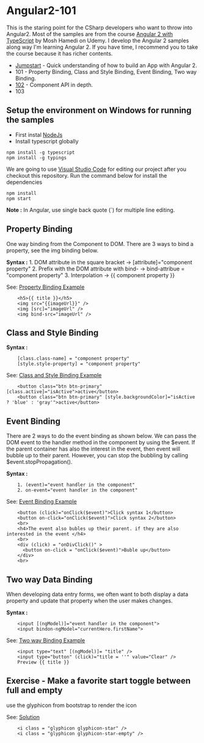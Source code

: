 # Angular2-101

This is the staring point for the CSharp developers who want to throw into Angular2.  Most of the samples are from the course [Angular 2 with TypeScript](https://www.udemy.com/angular-2-tutorial-for-beginners/learn/v4/overview) by Mosh Hamedi on Udemy.
I develop  the Angular 2 samples along way I'm learning Angular 2. If you have time, I recommend you to take the course because it has richer contents.

- [Jumpstart](https://github.com/dacho68/Angular2-Jumpstart) - Quick understanding of how to build an App with Angular 2.
- 101 - Property Binding, Class and Style Binding, Event Binding, Two way Binding.
- [102](https://github.com/dacho68/Angular2-102) - Component API in depth.
- 103

## Setup the environment on Windows for running the samples
- First instal [NodeJs](https://nodejs.org/en/)
- Install typescript globally

```
npm install -g typescript
npm install -g typings
```

We are going to use [Visual Studio Code](http://code.visualstudio.com/) for editing our project
after you checkout this repository. Run the command below for install the dependencies

```
npm install
npm start
```

**Note :** In Angular, use single back quote (`) for multiple line editing.

## Property Binding

   One way binding from the Component to DOM. There are 3 ways to bind a property, see the img binding below.  
   
   **Syntax :**
        1.  DOM attribute in the square bracket      -> [attribute]="component property"
        2.  Prefix with the DOM attribute with bind- -> bind-attribue = "component property"
        3.  Interpolation                            -> {{ component property }} 
 
See: [Property Binding Example](https://github.com/dacho68/Angular2-101/blob/master/app/propertyBindingTutorial.component.ts)  
``` html5
    <h5>{{ title }}</h5>
    <img src="{{imageUrl}}" />
    <img [src]="imageUrl" />
    <img bind-src="imageUrl" />
```

## Class and Style Binding
  **Syntax :** 
   
        [class.class-name] = "component property"
        [style.style-property] = "component property"    
    
See: [Class and Style Binding Example](https://github.com/dacho68/Angular2-101/blob/master/app/classBindingTutorial.component.ts)     

``` html5
    <button class="btn btn-primary" [class.active]="isActive">active</button>
    <button class="btn btn-primary" [style.backgroundColor]="isActive ? 'blue' : 'gray'">active</button>
```

## Event Binding

   There are 2 ways to do the event binding as shown below. We can pass the DOM event to the handler method in the component by using the $event.
   If the parent container has also the interest in the event, then event will bubble up to their parent. However, you can stop the 
   bubbling by calling  $event.stopPropagation().
    
   **Syntax :** 
  
        1. (event)="event handler in the component"
        2. on-event="event handler in the component"
    

See: [Event Binding Example](https://github.com/dacho68/Angular2-101/blob/master/app/eventBindingTutorial.component.ts)

``` html5
    <button (click)="onClick($event)">Click syntax 1</button> 
    <button on-click="onClick($event)">Click syntax 2</button>          
    <br>
    <h4>The event also bubles up their parent. if they are also interested in the event </h4>  
    <br>         
    <div (click) = "onDivClick()" >
      <button on-click = "onClick($event)">Buble up</button>
    </div>
    <br>

```

## Two way Data Binding

   When developing data entry forms, we often want to both display a data property and update that property when the user makes changes.
   
   **Syntax :**
   
        <input [(ngModel)]="event handler in the component">
        <input bindon-ngModel="currentHero.firstName">
   
See: [Two way Binding Example](https://github.com/dacho68/Angular2-101/blob/master/app/twoWayBindingTutorial.component.ts)
   
``` html5   
    <input type="text" [(ngModel)]= "title" />
    <input type="button" (click)="title = ''" value="Clear" />
    Preview {{ title }}
```   


## Exercise - Make a favorite start toggle between full and empty    

use the glyphicon from bootstrap to render the icon

See: [Solution](https://github.com/dacho68/Angular2-101/blob/master/app/favorite.component.ts)

``` html5   
    <i class = "glyphicon glyphicon-star" />
    <i class = "glyphicon glyphicon-star-empty" />
```    


 